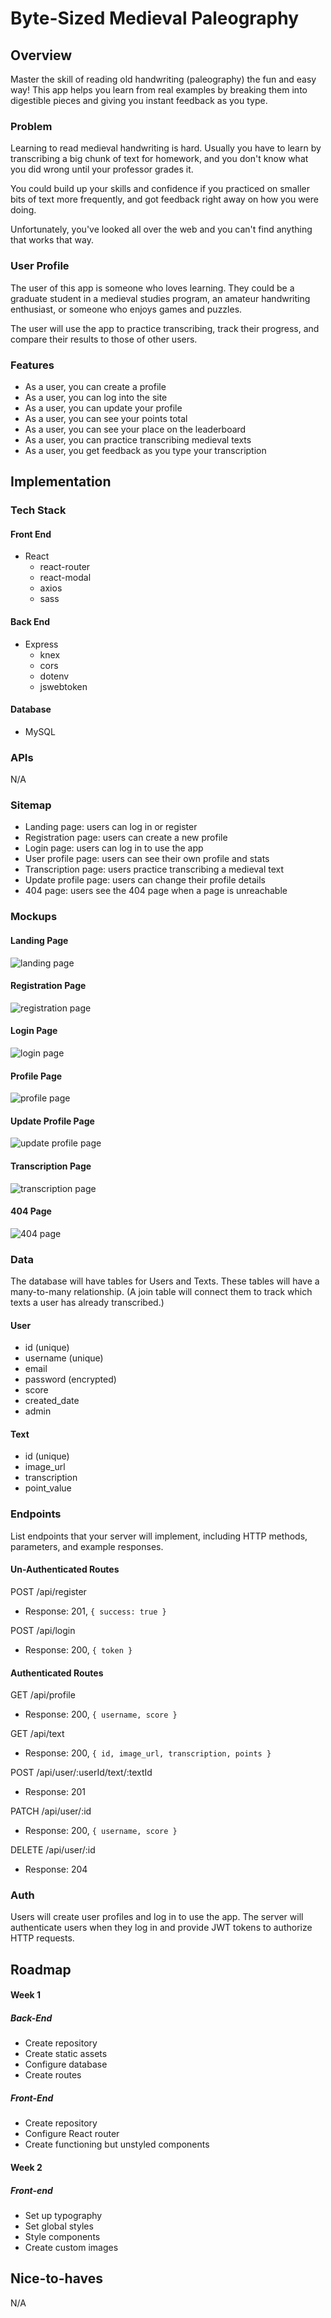 # Byte-Sized Medieval Paleography

## Overview

Master the skill of reading old handwriting (paleography) the fun and easy way! This app helps you learn from real examples by breaking them into digestible pieces and giving you instant feedback as you type.

### Problem

Learning to read medieval handwriting is hard. Usually you have to learn by transcribing a big chunk of text for homework, and you don't know what you did wrong until your professor grades it.

You could build up your skills and confidence if you practiced on smaller bits of text more frequently, and got feedback right away on how you were doing. 

Unfortunately, you've looked all over the web and you can't find anything that works that way.

### User Profile

The user of this app is someone who loves learning. They could be a graduate student in a medieval studies program, an amateur handwriting enthusiast, or someone who enjoys games and puzzles.

The user will use the app to practice transcribing, track their progress, and compare their results to those of other users.

### Features

- As a user, you can create a profile
- As a user, you can log into the site
- As a user, you can update your profile
- As a user, you can see your points total
- As a user, you can see your place on the leaderboard
- As a user, you can practice transcribing medieval texts
- As a user, you get feedback as you type your transcription

## Implementation

### Tech Stack

#### Front End
- React
  - react-router
  - react-modal
  - axios
  - sass

#### Back End
- Express
  - knex
  - cors
  - dotenv
  - jswebtoken

#### Database
- MySQL

### APIs

N/A

### Sitemap

- Landing page: users can log in or register
- Registration page: users can create a new profile
- Login page: users can log in to use the app
- User profile page: users can see their own profile and stats
- Transcription page: users practice transcribing a medieval text
- Update profile page: users can change their profile details
- 404 page: users see the 404 page when a page is unreachable

### Mockups
#### Landing Page
![landing page](/src/assets/mockups/landing-page.png)

#### Registration Page
![registration page](/src/assets/mockups/register-page.png)

#### Login Page
![login page](/src/assets/mockups/login-page.png)

#### Profile Page
![profile page](/src/assets/mockups/user-profile-page.png)

#### Update Profile Page
![update profile page](/src/assets/mockups/update-profile-page.png)

#### Transcription Page
![transcription page](/src/assets/mockups/transcription-page.png)

#### 404 Page
![404 page](/src/assets/mockups/404-page.png)

### Data

The database will have tables for Users and Texts. These tables will have a many-to-many relationship. (A join table will connect them to track which texts a user has already transcribed.)

#### User
- id (unique)
- username (unique)
- email
- password (encrypted)
- score
- created_date
- admin

#### Text
- id (unique)
- image_url
- transcription
- point_value

### Endpoints

List endpoints that your server will implement, including HTTP methods, parameters, and example responses.

#### Un-Authenticated Routes

POST /api/register

- Response: 201, `{ success: true }`

POST /api/login

- Response: 200, `{ token }`

#### Authenticated Routes

GET /api/profile

- Response: 200, `{ username, score }`

GET /api/text

- Response: 200, `{ id, image_url, transcription, points }`

POST /api/user/:userId/text/:textId

- Response: 201

PATCH /api/user/:id

- Response: 200, `{ username, score }`

DELETE /api/user/:id

- Response: 204

### Auth

Users will create user profiles and log in to use the app. The server will authenticate users when they log in and provide JWT tokens to authorize HTTP requests.

## Roadmap
#### Week 1
##### Back-End
- Create repository
- Create static assets
- Configure database
- Create routes

##### Front-End
- Create repository
- Configure React router
- Create functioning but unstyled components

#### Week 2
##### Front-end
- Set up typography
- Set global styles
- Style components
- Create custom images

## Nice-to-haves

N/A

